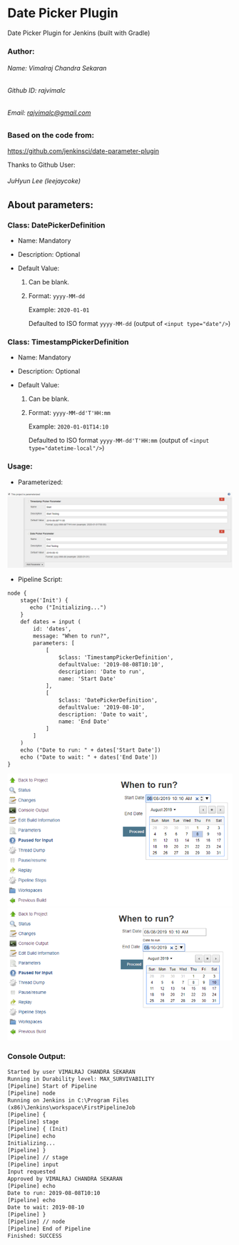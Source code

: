 # Date Picker Plugin
Date Picker Plugin for Jenkins (built with Gradle)


### Author:

###### Name: Vimalraj Chandra Sekaran

###### Github ID: rajvimalc

###### Email: rajvimalc@gmail.com

### Based on the code from:
https://github.com/jenkinsci/date-parameter-plugin

Thanks to Github User:
###### JuHyun Lee (leejaycoke)


## About parameters:

### Class: DatePickerDefinition

- Name: Mandatory
  
- Description: Optional
  
- Default Value:

  1. Can be blank.

  2. Format: `yyyy-MM-dd`

     Example: `2020-01-01`
 
     Defaulted to ISO format `yyyy-MM-dd` (output of `<input type="date"/>`)

### Class: TimestampPickerDefinition

- Name: Mandatory
  
- Description: Optional
  
- Default Value:

  1. Can be blank.

  2. Format: `yyyy-MM-dd'T'HH:mm`

     Example: `2020-01-01T14:10`
 
     Defaulted to ISO format `yyyy-MM-dd'T'HH:mm` (output of `<input type="datetime-local"/>`)


### Usage:

- Parameterized:

![Screenshot](parameterized.png)

- Pipeline Script:

```
node {
    stage('Init') {
       echo ("Initializing...")
    }
    def dates = input (
        id: 'dates', 
        message: "When to run?", 
        parameters: [
            [
                $class: 'TimestampPickerDefinition', 
                defaultValue: '2019-08-08T10:10', 
                description: 'Date to run', 
                name: 'Start Date'
            ],
            [
                $class: 'DatePickerDefinition', 
                defaultValue: '2019-08-10', 
                description: 'Date to wait', 
                name: 'End Date'
            ]
        ]
    )
    echo ("Date to run: " + dates['Start Date'])
    echo ("Date to wait: " + dates['End Date'])
}
```

![Screenshot](userinput1.png)
![Screenshot](userinput2.png)

### Console Output:
```
Started by user VIMALRAJ CHANDRA SEKARAN
Running in Durability level: MAX_SURVIVABILITY
[Pipeline] Start of Pipeline
[Pipeline] node
Running on Jenkins in C:\Program Files (x86)\Jenkins\workspace\FirstPipelineJob
[Pipeline] {
[Pipeline] stage
[Pipeline] { (Init)
[Pipeline] echo
Initializing...
[Pipeline] }
[Pipeline] // stage
[Pipeline] input
Input requested
Approved by VIMALRAJ CHANDRA SEKARAN
[Pipeline] echo
Date to run: 2019-08-08T10:10
[Pipeline] echo
Date to wait: 2019-08-10
[Pipeline] }
[Pipeline] // node
[Pipeline] End of Pipeline
Finished: SUCCESS
```